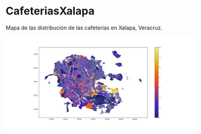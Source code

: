 # CafeteriasXalapa
Mapa de las distribución de las cafeterías en Xalapa, Veracruz.


<p align="center">
  <img src="./Map_grupos_viviendas.png">
</p>

